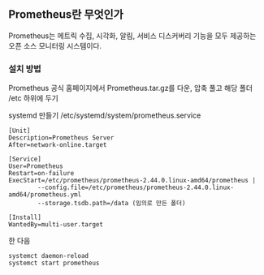 ## Prometheus란 무엇인가
 
Prometheus는 메트릭 수집, 시각화, 알림, 서비스 디스커버리 기능을 모두 제공하는 오픈 소스 모니터링 시스템이다.
 
### 설치 방법
Prometheus 공식 홈페이지에서 Prometheus.tar.gz를 다운,
압축 풀고 해당 폴더 /etc 하위에 두기
 
systemd 만들기 /etc/systemd/system/prometheus.service

```
[Unit]
Description=Prometheus Server
After=network-online.target

[Service]
User=Prometheus
Restart=on-failure
ExecStart=/etc/prometheus/prometheus-2.44.0.linux-amd64/prometheus |
        --config.file=/etc/prometheus/prometheus-2.44.0.linux-amd64/prometheus.yml
        --storage.tsdb.path=/data (임의로 만든 폴더)

[Install]
WantedBy=multi-user.target
```
한 다음

```
systemct daemon-reload
systemct start prometheus
```

 
 
 
 
